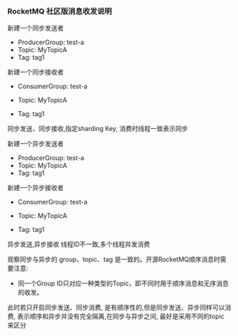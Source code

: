 ### RocketMQ 社区版消息收发说明

新建一个同步发送者

- ProducerGroup: test-a
- Topic: MyTopicA
- Tag: tag1

新建一个同步接收者

- ConsumerGroup: test-a

- Topic: MyTopicA

- Tag: tag1

同步发送，同步接收,指定sharding Key, 消费时线程一致表示同步

新建一个异步发送者

- ProducerGroup: test-a
- Topic: MyTopicA
- Tag: tag1

新建一个异步接收者

- ConsumerGroup: test-a

- Topic: MyTopicA

- Tag: tag1

异步发送,异步接收 线程ID不一致,多个线程并发消费

观察同步与异步的 group、topic、tag 是一致的。开源RocketMQ顺序消息时需要注意:

- 同一个Group ID只对应一种类型的Topic，即不同时用于顺序消息和无序消息的收发。

此时若只开启同步发送、同步消费, 是有顺序性的,但是同步发送、异步同样可以消费, 表示顺序和异步并没有完全隔离,在同步与异步之间, 最好是采用不同的topic 来区分





  